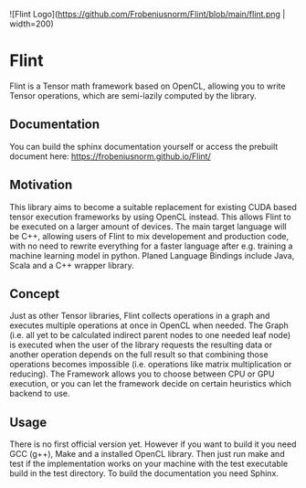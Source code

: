 ![Flint Logo](https://github.com/Frobeniusnorm/Flint/blob/main/flint.png | width=200)
# Flint
Flint is a Tensor math framework based on OpenCL, allowing you to write Tensor operations, which are 
semi-lazily computed by the library.

## Documentation ##
You can build the sphinx documentation yourself or access the prebuilt document here: https://frobeniusnorm.github.io/Flint/

## Motivation ##
This library aims to become a suitable replacement for existing CUDA based tensor execution frameworks by using OpenCL instead.
This allows Flint to be executed on a larger amount of devices. The main target language will be C++, allowing users of Flint to mix developement and production code, with no need to rewrite everything for a faster language after e.g. training a machine learning model in python.
Planed Language Bindings include Java, Scala and a C++ wrapper library.

## Concept ##
Just as other Tensor libraries, Flint collects operations in a graph and executes multiple operations at once in OpenCL when needed.
The Graph (i.e. all yet to be calculated indirect parent nodes to one needed leaf node) is executed when the user of the library requests the resulting data or another operation depends on the full result so that combining those operations becomes impossible (i.e. operations like matrix multiplication or reducing). The Framework allows you to choose between CPU or GPU execution, or you can let the framework decide on certain heuristics which backend to use.

## Usage ##
There is no first official version yet. However if you want to build it you need GCC (g++), Make and a installed OpenCL library. Then just run make and test if the implementation works on your machine with the test executable build in the test directory.
To build the documentation you need Sphinx.

